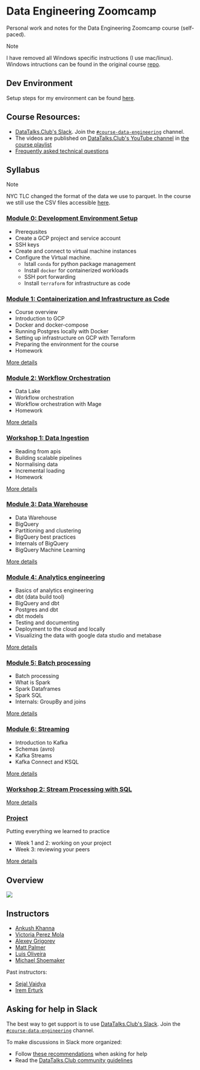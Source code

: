 # Data Engineering Zoomcamp
Personal work and notes for the Data Engineering Zoomcamp course (self-paced).

> [!NOTE]
> I have removed all Windows specific instructions (I use mac/linux). Windows intructions can be found in the original course [repo](https://github.com/DataTalksClub/data-engineering-zoomcamp).

## Dev Environment
Setup steps for my environment can be found [here](00-dev-env-setup/0_dev_env_setup.md).

## Course Resources:
- [DataTalks.Club's Slack](https://datatalks.club/slack.html). Join the [`#course-data-engineering`](https://app.slack.com/client/T01ATQK62F8/C01FABYF2RG) channel.
- The videos are published on [DataTalks.Club's YouTube channel](https://www.youtube.com/c/DataTalksClub) in [the course playlist](https://www.youtube.com/playlist?list=PL3MmuxUbc_hJed7dXYoJw8DoCuVHhGEQb)
- [Frequently asked technical questions](https://docs.google.com/document/d/19bnYs80DwuUimHM65UV3sylsCn2j1vziPOwzBwQrebw/edit?usp=sharing)


## Syllabus
> [!NOTE]
> NYC TLC changed the format of the data we use to parquet. In the course we still use the CSV files accessible [here](https://github.com/DataTalksClub/nyc-tlc-data).

### [Module 0: Development Environment Setup](00-dev-env-setup/)
- Prerequsites
- Create a GCP project and service account
- SSH keys
- Create and connect to virtual machine instances
- Configure the Virtual machine.
  - Istall `conda` for python package management
  - Install `docker` for containerized workloads
  - SSH port forwarding
  - Install `terraform` for infrastructure as code

### [Module 1: Containerization and Infrastructure as Code](01-docker-terraform/)
- Course overview
- Introduction to GCP
- Docker and docker-compose
- Running Postgres locally with Docker
- Setting up infrastructure on GCP with Terraform
- Preparing the environment for the course
- Homework

[More details](01-docker-terraform/)


### [Module 2: Workflow Orchestration](02-workflow-orchestration/)
- Data Lake
- Workflow orchestration
- Workflow orchestration with Mage
- Homework

[More details](02-workflow-orchestration/)


### [Workshop 1: Data Ingestion](cohorts/2024/workshops/dlt.md)
- Reading from apis
- Building scalable pipelines
- Normalising data
- Incremental loading
- Homework


[More details](cohorts/2024/workshops/dlt.md)


### [Module 3: Data Warehouse](03-data-warehouse/)
- Data Warehouse
- BigQuery
- Partitioning and clustering
- BigQuery best practices
- Internals of BigQuery
- BigQuery Machine Learning

[More details](03-data-warehouse/)


### [Module 4: Analytics engineering](04-analytics-engineering/)
- Basics of analytics engineering
- dbt (data build tool)
- BigQuery and dbt
- Postgres and dbt
- dbt models
- Testing and documenting
- Deployment to the cloud and locally
- Visualizing the data with google data studio and metabase

[More details](04-analytics-engineering/)


### [Module 5: Batch processing](05-batch/)
- Batch processing
- What is Spark
- Spark Dataframes
- Spark SQL
- Internals: GroupBy and joins

[More details](05-batch/)


### [Module 6: Streaming](06-streaming/)
- Introduction to Kafka
- Schemas (avro)
- Kafka Streams
- Kafka Connect and KSQL

[More details](06-streaming/)


### [Workshop 2: Stream Processing with SQL](cohorts/2024/workshops/rising-wave.md)
[More details](cohorts/2024/workshops/rising-wave.md)


### [Project](projects)
Putting everything we learned to practice

- Week 1 and 2: working on your project
- Week 3: reviewing your peers

[More details](projects)

## Overview
<img src="images/architecture/arch_v3_workshops.jpg" />

## Instructors
- [Ankush Khanna](https://linkedin.com/in/ankushkhanna2)
- [Victoria Perez Mola](https://www.linkedin.com/in/victoriaperezmola/)
- [Alexey Grigorev](https://linkedin.com/in/agrigorev)
- [Matt Palmer](https://www.linkedin.com/in/matt-palmer/)
- [Luis Oliveira](https://www.linkedin.com/in/lgsoliveira/)
- [Michael Shoemaker](https://www.linkedin.com/in/michaelshoemaker1/)

Past instructors:
- [Sejal Vaidya](https://www.linkedin.com/in/vaidyasejal/)
- [Irem Erturk](https://www.linkedin.com/in/iremerturk/)


## Asking for help in Slack
The best way to get support is to use [DataTalks.Club's Slack](https://datatalks.club/slack.html). Join the [`#course-data-engineering`](https://app.slack.com/client/T01ATQK62F8/C01FABYF2RG) channel.

To make discussions in Slack more organized:
- Follow [these recommendations](asking-questions.md) when asking for help
- Read the [DataTalks.Club community guidelines](https://datatalks.club/slack/guidelines.html)

